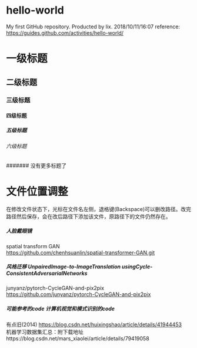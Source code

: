 # hello-world
My first GitHub repository.
Producted by lix. 
2018/10/11/16:07
reference:
https://guides.github.com/activities/hello-world/
# 一级标题
## 二级标题
### 三级标题
#### 四级标题
##### 五级标题
###### 六级标题
####### 没有更多标题了
# 文件位置调整
在修改文件状态下，光标在文件名左侧，退格键(Backspace)可以删改路径。改完路径然后保存，会在改后路径下添加该文件，原路径下的文件仍然存在。

##### 人脸戴眼镜
spatial transform GAN   
https://github.com/chenhsuanlin/spatial-transformer-GAN.git
##### 风格迁移  UnpairedImage-to-ImageTranslation usingCycle-ConsistentAdversarialNetworks
junyanz/pytorch-CycleGAN-and-pix2pix   
https://github.com/junyanz/pytorch-CycleGAN-and-pix2pix  
##### 可能参考的code 计算机视觉和模式识别的code 
有点旧(2014) https://blog.csdn.net/huixingshao/article/details/41944453  
机器学习数据集汇总：附下载地址https://blog.csdn.net/mars_xiaolei/article/details/79419058  

